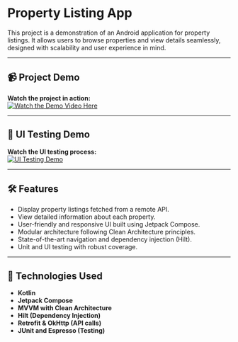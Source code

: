 # Property Listing App  

This project is a demonstration of an Android application for property listings. It allows users to browse properties and view details seamlessly, designed with scalability and user experience in mind.

---

## 📹 **Project Demo**  
**Watch the project in action:**  
[![Watch the Demo Video Here](https://i.imgur.com/4fjZFoO.png)](https://drive.google.com/file/d/1xqLcVs9PFz4ffpoG5FHrS1U0UBsKDs1n/preview)

---

## 🧪 **UI Testing Demo**  
**Watch the UI testing process:**  
[![UI Testing Demo](https://i.imgur.com/8qKxbu6.png)](https://drive.google.com/file/d/1xxiNjgMX1YeQXmJRoleWO4UBVm4x-bc6/preview)

---

## 🛠️ **Features**  
- Display property listings fetched from a remote API.  
- View detailed information about each property.  
- User-friendly and responsive UI built using Jetpack Compose.  
- Modular architecture following Clean Architecture principles.  
- State-of-the-art navigation and dependency injection (Hilt).  
- Unit and UI testing with robust coverage.  

---

## 🚀 **Technologies Used**  
- **Kotlin**  
- **Jetpack Compose**  
- **MVVM with Clean Architecture**  
- **Hilt (Dependency Injection)**  
- **Retrofit & OkHttp (API calls)**  
- **JUnit and Espresso (Testing)**  
